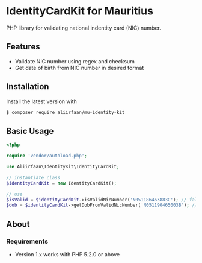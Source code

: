 # IdentityCardKit for Mauritius
PHP library for validating national indentity card (NIC) number.

## Features
- Validate NIC number using regex and checksum
- Get date of birth from NIC number in desired format

## Installation

Install the latest version with

```bash
$ composer require aliirfaan/mu-identity-kit
```

## Basic Usage

```php
<?php

require 'vendor/autoload.php';

use Aliirfaan\IdentityKit\IdentityCardKit;

// instantiate class
$identityCardKit = new IdentityCardKit();

// use
$isValid = $identityCardKit->isValidNicNumber('N051186463883C'); // false
$dob = $identityCardKit->getDobFromValidNicNumber('N051190465003B'); // 05-11-1990
```

## About

### Requirements
- Version 1.x works with PHP 5.2.0 or above